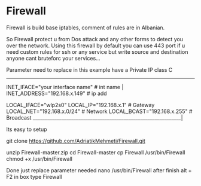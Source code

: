 # Firewall
Firewall is build base iptables, comment of rules are in Albanian.

So Firewall protect u from Dos attack and any other forms to detect you over the network.
Using this firewall by default you can use 443 port
if u need custom rules for ssh or any service but write source and destination  
anyone cant bruteforc your services... 

Parameter need to replace 
in this example have a Private IP class C 
_______________________________________________________________
INET_IFACE="your interface name"             # int name       |
INET_ADDRESS="192.168.x.149"   # ip add

LOCAL_IFACE="wlp2s0"
LOCAL_IP="192.168.x.1"         # Gateway
LOCAL_NET="192.168.x.0/24"     # Network
LOCAL_BCAST="192.168.x.255"    # Broadcast
______________________________________________________________|

Its easy to setup 

git clone https://github.com/AdriatikMehmeti/Firewall.git

unzip Firewall-master.zip
cd Firewall-master
cp Firewall /usr/bin/Firewall
chmod +x /usr/bin/Firewall

Done 
just replace parameter needed 
nano /usr/bin/Firewall
after finish 
alt + F2 in box type Firewall 
